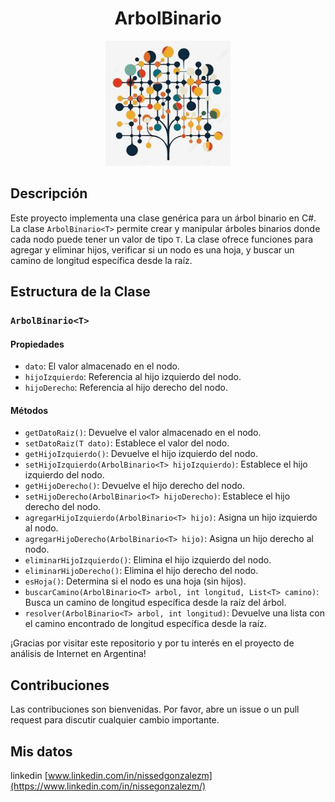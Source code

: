 ## <h1 align=center> ArbolBinario </h1>

<p align=center><img src=images/arbol-bin.jpeg width="200"><p>



## Descripción

Este proyecto implementa una clase genérica para un árbol binario en C#. La clase `ArbolBinario<T>` permite crear y manipular árboles binarios donde cada nodo puede tener un valor de tipo `T`. La clase ofrece funciones para agregar y eliminar hijos, verificar si un nodo es una hoja, y buscar un camino de longitud específica desde la raíz.

## Estructura de la Clase

### `ArbolBinario<T>`

#### Propiedades
- `dato`: El valor almacenado en el nodo.
- `hijoIzquierdo`: Referencia al hijo izquierdo del nodo.
- `hijoDerecho`: Referencia al hijo derecho del nodo.

#### Métodos
- `getDatoRaiz()`: Devuelve el valor almacenado en el nodo.
- `setDatoRaiz(T dato)`: Establece el valor del nodo.
- `getHijoIzquierdo()`: Devuelve el hijo izquierdo del nodo.
- `setHijoIzquierdo(ArbolBinario<T> hijoIzquierdo)`: Establece el hijo izquierdo del nodo.
- `getHijoDerecho()`: Devuelve el hijo derecho del nodo.
- `setHijoDerecho(ArbolBinario<T> hijoDerecho)`: Establece el hijo derecho del nodo.
- `agregarHijoIzquierdo(ArbolBinario<T> hijo)`: Asigna un hijo izquierdo al nodo.
- `agregarHijoDerecho(ArbolBinario<T> hijo)`: Asigna un hijo derecho al nodo.
- `eliminarHijoIzquierdo()`: Elimina el hijo izquierdo del nodo.
- `eliminarHijoDerecho()`: Elimina el hijo derecho del nodo.
- `esHoja()`: Determina si el nodo es una hoja (sin hijos).
- `buscarCamino(ArbolBinario<T> arbol, int longitud, List<T> camino)`: Busca un camino de longitud específica desde la raíz del árbol.
- `resolver(ArbolBinario<T> arbol, int longitud)`: Devuelve una lista con el camino encontrado de longitud específica desde la raíz.

¡Gracias por visitar este repositorio y por tu interés en el proyecto de análisis de Internet en Argentina!

## Contribuciones
Las contribuciones son bienvenidas. Por favor, abre un issue o un pull request para discutir cualquier cambio importante.

## Mis datos
linkedin 
[www.linkedin.com/in/nissedgonzalezm](https://www.linkedin.com/in/nissegonzalezm/)


